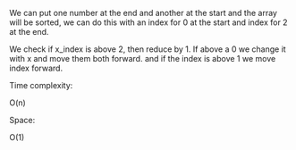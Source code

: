We can put one number at the end and another at the start and the array will be sorted, we can do this with an index for 0 at the start and index for 2 at the end.

We check if x_index is above 2, then reduce by 1.
If above a 0 we change it with x and move them both forward.
and if the index is above 1 we move index forward.

Time complexity:

O(n)

Space:

O(1)